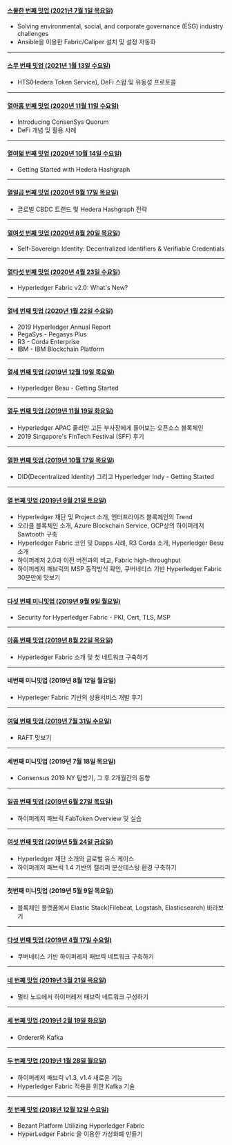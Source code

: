 #### [스물한 번째 밋업 (2021년 7월 1일 목요일)](https://github.com/hlkug/meetup/tree/master/202107)

- Solving environmental, social, and corporate governance (ESG) industry challenges
- Ansible을 이용한 Fabric/Caliper 설치 및 설정 자동화

------

#### [스무 번째 밋업 (2021년 1월 13일 수요일)](https://github.com/hlkug/meetup/tree/master/202101)

- HTS(Hedera Token Service), DeFi 스왑 및 유동성 프로토콜

------

#### [열아홉 번째 밋업 (2020년 11월 11일 수요일)](https://github.com/hlkug/meetup/tree/master/202011)

- Introducing ConsenSys Quorum
- DeFi 개념 및 활용 사례

------

#### [열여덟 번째 밋업 (2020년 10월 14일 수요일)](https://github.com/hlkug/meetup/tree/master/202010)

- Getting Started with Hedera Hashgraph

------

#### [열일곱 번째 밋업 (2020년 9월 17일 목요일)](https://github.com/hlkug/meetup/tree/master/202009)

- 글로벌 CBDC 트랜드 및 Hedera Hashgraph 전략

------

#### [열여섯 번째 밋업 (2020년 8월 20일 목요일)](https://github.com/hlkug/meetup/tree/master/202008)

- Self-Sovereign Identity: Decentralized Identifiers & Verifiable Credentials

------

#### [열다섯 번째 밋업 (2020년 4월 23일 수요일)](https://github.com/hlkug/meetup/tree/master/202004)

- Hyperledger Fabric v2.0: What's New?

------

#### [열네 번째 밋업 (2020년 1월 22일 수요일)](https://github.com/hlkug/meetup/tree/master/202001)

- 2019 Hyperledger Annual Report
- PegaSys - Pegasys Plus
- R3 - Corda Enterprise
- IBM - IBM Blockchain Platform

------

#### [열세 번째 밋업 (2019년 12월 19일 목요일)](https://github.com/hlkug/meetup/tree/master/201912)

- Hyperledger Besu - Getting Started

------

#### [열두 번째 밋업 (2019년 11월 19일 화요일)](https://github.com/hlkug/meetup/tree/master/201911)

- Hyperledger APAC 줄리안 고든 부사장에게 들어보는 오픈소스 블록체인
- 2019 Singapore's FinTech Festival (SFF) 후기

------

#### [열한 번째 밋업 (2019년 10월 17일 목요일)](https://github.com/hlkug/meetup/tree/master/201910)

- DID(Decentralized Identity) 그리고 Hyperledger Indy - Getting Started

------

#### [열 번째 밋업 (2019년 9월 21일 토요일)](https://github.com/hlkug/meetup/tree/master/201909)

- Hyperledger 재단 및 Project 소개, 엔터프라이즈 블록체인의 Trend
- 오라클 블록체인 소개, Azure Blockchain Service, GCP상의 하이퍼레저 Sawtooth 구축
- Hyperledger Fabric 코인 및 Dapps 사례, R3 Corda 소개, Hyperledger Besu 소개
- 하이퍼레저 2.0과 이전 버전과의 비교, Fabric high-throughput
- 하이퍼레저 패브릭의 MSP 동작방식 확인, 쿠버네티스 기반 Hyperledger Fabric 30분만에 맛보기

------

#### [다섯 번째 미니밋업 (2019년 9월 9일 월요일)](https://www.slideshare.net/mobile/secret/FeAiyfBQCBNksa)

- Security for Hyperledger Fabric - PKI, Cert, TLS, MSP

------

#### [아홉 번째 밋업 (2019년 8월 22일 목요일)](https://github.com/hlkug/meetup/tree/master/201908)

- Hyperledger Fabric 소개 및 첫 네트워크 구축하기

------

#### 네번째 미니밋업 (2019년 8월 12일 월요일)

- Hyperleger Fabric 기반의 상용서비스 개발 후기

------

#### [여덟 번째 밋업 (2019년 7월 31일 수요일)](https://github.com/hlkug/meetup/tree/master/201907)

- RAFT 맛보기

------

#### 세번째 미니밋업 (2019년 7월 18일 목요일)

- Consensus 2019 NY 탐방기, 그 후 2개월간의 동향

------

#### [일곱 번째 밋업 (2019년 6월 27일 목요일)](https://github.com/hlkug/meetup/tree/master/201906)

- 하이퍼레저 패브릭 FabToken Overview 및 실습

------

#### [여섯 번째 밋업 (2019년 5월 24일 금요일)](https://github.com/hlkug/meetup/tree/master/201905)

- Hyperledger 재단 소개와 글로벌 유스 케이스
- 하이퍼레저 패브릭 1.4 기반의 캘리퍼 분산테스팅 환경 구축하기

------

#### 첫번째 미니밋업 (2019년 5월 9일 목요일)

- 블록체인 플랫폼에서 Elastic Stack(Filebeat, Logstash, Elasticsearch) 바라보기

------

#### [다섯 번째 밋업 (2019년 4월 17일 수요일)](https://github.com/hlkug/meetup/tree/master/201904)

- 쿠버네티스 기반 하이퍼레저 패브릭 네트워크 구축하기

---

#### [네 번째 밋업 (2019년 3월 21일 목요일)](https://github.com/hlkug/meetup/tree/master/201903)

- 멀티 노드에서 하이퍼레저 패브릭 네트워크 구성하기

---

#### [세 번째 밋업 (2019년 2월 19일 화요일)](https://github.com/hlkug/meetup/tree/master/201902)

- Orderer와 Kafka

---

#### [두 번째 밋업 (2019년 1월 28일 월요일)](https://github.com/hlkug/meetup/tree/master/201901)

- 하이퍼레저 패브릭 v1.3, v1.4 새로운 기능
- Hyperledger Fabric 적용을 위한 Kafka 기술

---

#### [첫 번째 밋업 (2018년 12월 12일 수요일)](https://github.com/hlkug/meetup/tree/master/201812)

* Bezant Platform Utilizing Hyperledger Fabric
* HyperLedger Fabric 을 이용한 가상화폐 만들기